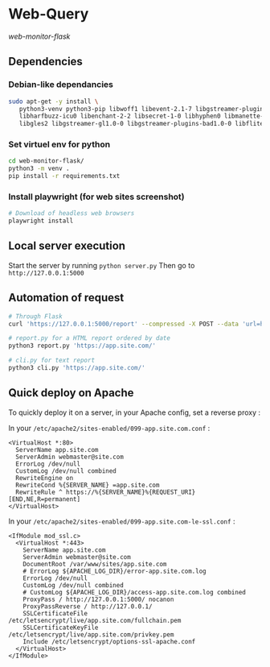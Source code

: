 # Web-Query
<i>web-monitor-flask</i>

## Dependencies

### Debian-like dependancies

```sh
sudo apt-get -y install \
   python3-venv python3-pip libwoff1 libevent-2.1-7 libgstreamer-plugins-base1.0-0 gstreamer1.0-plugins-base \
   libharfbuzz-icu0 libenchant-2-2 libsecret-1-0 libhyphen0 libmanette-0.2-0 \
   libgles2 libgstreamer-gl1.0-0 libgstreamer-plugins-bad1.0-0 libflite1 libx264-*
```

### Set virtuel env for python

```sh
cd web-monitor-flask/
python3 -m venv .
pip install -r requirements.txt
```

### Install playwright (for web sites screenshot)

```sh
# Download of headless web browsers
playwright install
```

## Local server execution

Start the server by running `python server.py`
Then go to `http://127.0.0.1:5000`

## Automation of request

```sh
# Through Flask
curl 'https://127.0.0.1:5000/report' --compressed -X POST --data 'url=https://app.site.com/' -o report.html

# report.py for a HTML report ordered by date
python3 report.py 'https://app.site.com/'

# cli.py for text report
python3 cli.py 'https://app.site.com/'
```

## Quick deploy on Apache

To quickly deploy it on a server, in your Apache config, set a reverse proxy : 

In your `/etc/apache2/sites-enabled/099-app.site.com.conf` : 

```
<VirtualHost *:80>
  ServerName app.site.com
  ServerAdmin webmaster@site.com
  ErrorLog /dev/null
  CustomLog /dev/null combined
  RewriteEngine on
  RewriteCond %{SERVER_NAME} =app.site.com
  RewriteRule ^ https://%{SERVER_NAME}%{REQUEST_URI} [END,NE,R=permanent]
</VirtualHost>
```

In your `/etc/apache2/sites-enabled/099-app.site.com-le-ssl.conf` : 

```
<IfModule mod_ssl.c>
  <VirtualHost *:443>
    ServerName app.site.com
    ServerAdmin webmaster@site.com
    DocumentRoot /var/www/sites/app.site.com
    # ErrorLog ${APACHE_LOG_DIR}/error-app.site.com.log
    ErrorLog /dev/null
    CustomLog /dev/null combined
    # CustomLog ${APACHE_LOG_DIR}/access-app.site.com.log combined
    ProxyPass / http://127.0.0.1:5000/ nocanon
    ProxyPassReverse / http://127.0.0.1/
    SSLCertificateFile /etc/letsencrypt/live/app.site.com/fullchain.pem
    SSLCertificateKeyFile /etc/letsencrypt/live/app.site.com/privkey.pem
    Include /etc/letsencrypt/options-ssl-apache.conf
  </VirtualHost>
</IfModule>
```

